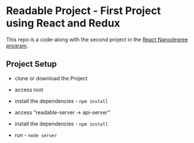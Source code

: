 # Readable Project - First Project using React and Redux

This repo is a code-along with the second project in the [React Nanodegree program](https://www.udacity.com/course/react-nanodegree--nd019).

## Project Setup

* clone or download the Project 
* access root
* install the dependencies - `npm install`

* access "readable-server -> api-server"
* install the dependencies - `npm install`
* run - `node server`

